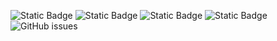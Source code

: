 ![Static Badge](https://img.shields.io/badge/blacklists-60-000000) ![Static Badge](https://img.shields.io/badge/blacklisted-2864224-cc0000) ![Static Badge](https://img.shields.io/badge/whitelisted-2250-00CC00) ![Static Badge](https://img.shields.io/badge/streaming_blacklist-28107-000000) ![GitHub issues](https://img.shields.io/github/issues/fabriziosalmi/blacklists)
